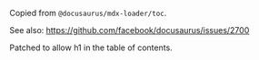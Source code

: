 Copied from `@docusaurus/mdx-loader/toc`.

See also: https://github.com/facebook/docusaurus/issues/2700

Patched to allow h1 in the table of contents.
